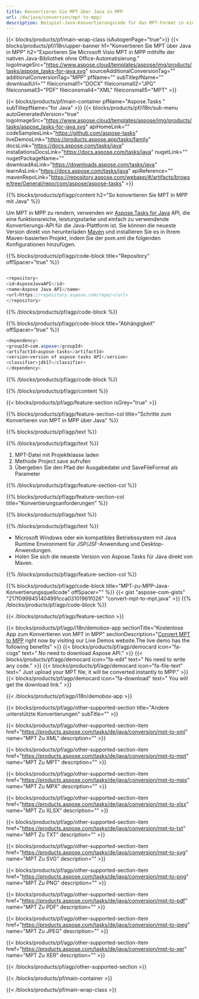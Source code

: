 ```yaml
---
title: Konvertieren Sie MPT über Java in MPP 
url: /de/java/conversion/mpt-to-mpp/ 
description: Beispiel-Java-Konvertierungscode für das MPT-Format in eine MPP-Datei. Verwenden Sie diesen Beispielcode, um MPT in MPP in jeder Web- oder Desktop-Java-basierten Anwendung zu konvertieren.
---
```


{{< blocks/products/pf/main-wrap-class isAutogenPage="true">}}
{{< blocks/products/pf/i18n/upper-banner h1="Konvertieren Sie MPT über Java in MPP" h2="Exportieren Sie Microsoft Visio MPT in MPP mithilfe der nativen Java-Bibliothek ohne Office-Automatisierung." logoImageSrc="https://www.aspose.cloud/templates/aspose/img/products/tasks/aspose_tasks-for-java.svg" sourceAdditionalConversionTag="" additionalConversionTag="MPP" pfName="" subTitlepfName="" downloadUrl="" fileiconsmall1="DOCX" fileiconsmall2="JPG" fileiconsmall3="PDF" fileiconsmall4="XML" fileiconsmall5="MPT" >}}

{{< blocks/products/pf/main-container pfName="Aspose.Tasks " subTitlepfName="for Java" >}}
{{< blocks/products/pf/i18n/sub-menu autoGeneratedVersion="true" logoImageSrc="https://www.aspose.cloud/templates/aspose/img/products/tasks/aspose_tasks-for-java.svg" apiHomeLink="" codeSamplesLink="https://github.com/aspose-tasks" liveDemosLink="https://products.aspose.app/tasks/family" docsLink="https://docs.aspose.com/tasks/java" installationsDocsLink="https://docs.aspose.com/tasks/java" nugetLink="" nugetPackageName="" downloadAsLink="https://downloads.aspose.com/tasks/java" learnAsLink="https://docs.aspose.com/tasks/java" apiReference="" mavenRepoLink="https://repository.aspose.com/webapp/#/artifacts/browse/tree/General/repo/com/aspose/aspose-tasks" >}}

{{% blocks/products/pf/agp/content h2="So konvertieren Sie MPT in MPP mit Java" %}}

Um MPT in MPP zu rendern, verwenden wir
 [Aspose.Tasks for Java](https://products.aspose.com/tasks/java)
 API, die eine funktionsreiche, leistungsstarke und einfach zu verwendende Konvertierungs-API für die Java-Plattform ist. Sie können die neueste Version direkt von herunterladen
 [Maven](https://repository.aspose.com/webapp/#/artifacts/browse/tree/General/repo/com/aspose/aspose-tasks)
 und installieren Sie es in Ihrem Maven-basierten Projekt, indem Sie der pom.xml die folgenden Konfigurationen hinzufügen.

{{% blocks/products/pf/agp/code-block title="Repository" offSpacer="true" %}}

```cs

<repository>
<id>AsposeJavaAPI</id>
<name>Aspose Java API</name>
<url>https://repository.aspose.com/repo/</url>
</repository>

```

{{% /blocks/products/pf/agp/code-block %}}

{{% blocks/products/pf/agp/code-block title="Abhängigkeit" offSpacer="true" %}}

```cs
<dependency>
<groupId>com.aspose</groupId>
<artifactId>aspose-tasks</artifactId>
<version>version of aspose-tasks API</version>
<classifier>jdk17</classifier>
</dependency>

```

{{% /blocks/products/pf/agp/code-block %}}

{{% /blocks/products/pf/agp/content %}}

{{< blocks/products/pf/agp/feature-section isGrey="true" >}}

{{% blocks/products/pf/agp/feature-section-col title="Schritte zum Konvertieren von MPT in MPP über Java" %}}

{{% blocks/products/pf/agp/text %}}

{{% /blocks/products/pf/agp/text %}}

1. MPT-Datei mit Projektklasse laden
1. Methode Project.save aufrufen
1. Übergeben Sie den Pfad der Ausgabedatei und SaveFileFormat als Parameter

{{% /blocks/products/pf/agp/feature-section-col %}}

{{% blocks/products/pf/agp/feature-section-col title="Konvertierungsanforderungen" %}}

{{% blocks/products/pf/agp/text %}}

{{% /blocks/products/pf/agp/text %}}

- Microsoft Windows oder ein kompatibles Betriebssystem mit Java Runtime Environment für JSP/JSF-Anwendung und Desktop-Anwendungen.
- Holen Sie sich die neueste Version von Aspose.Tasks für Java direkt von Maven.

{{% /blocks/products/pf/agp/feature-section-col %}}

{{% blocks/products/pf/agp/code-block title="MPT-zu-MPP-Java-Konvertierungsquellcode" offSpacer="" %}}
{{< gist "aspose-com-gists" "217f0999451404991cca03101961f026" "convert-mpt-to-mpt.java" >}}
{{% /blocks/products/pf/agp/code-block %}}

{{< /blocks/products/pf/agp/feature-section >}}

<!-- aboutfile Starts -->

{{< blocks/products/pf/agp/i18n/demobox-app sectionTitle="Kostenlose App zum Konvertieren von MPT in MPP" sectionDescription="[Convert MPT to MPP](https://products.aspose.app/tasks/conversion/mpt-to-mpp) right now by visiting our Live Demos website.The live demo has the following benefits" >}}
        {{< blocks/products/pf/agp/democard icon="fa-cogs" text=" No need to download Aspose API." >}}
        {{< blocks/products/pf/agp/democard icon="fa-edit" text=" No need to write any code." >}}
        {{< blocks/products/pf/agp/democard icon="fa-file-text" text=" Just upload your MPT file, it will be converted instantly to MPP." >}}
        {{< blocks/products/pf/agp/democard icon="fa-download" text=" You will get the download link." >}}

{{< /blocks/products/pf/agp/i18n/demobox-app >}}

<!-- aboutfile Ends -->

{{< blocks/products/pf/agp/other-supported-section title="Andere unterstützte Konvertierungen" subTitle="" >}}

{{< blocks/products/pf/agp/other-supported-section-item href="https://products.aspose.com/tasks/de/java/conversion/mpt-to-xml" name="MPT Zu XML" description="" >}}

{{< blocks/products/pf/agp/other-supported-section-item href="https://products.aspose.com/tasks/de/java/conversion/mpt-to-mpt" name="MPT Zu MPT" description="" >}}

{{< blocks/products/pf/agp/other-supported-section-item href="https://products.aspose.com/tasks/de/java/conversion/mpt-to-mpx" name="MPT Zu MPX" description="" >}}

{{< blocks/products/pf/agp/other-supported-section-item href="https://products.aspose.com/tasks/de/java/conversion/mpt-to-xlsx" name="MPT Zu XLSX" description="" >}}

{{< blocks/products/pf/agp/other-supported-section-item href="https://products.aspose.com/tasks/de/java/conversion/mpt-to-txt" name="MPT Zu TXT" description="" >}}

{{< blocks/products/pf/agp/other-supported-section-item href="https://products.aspose.com/tasks/de/java/conversion/mpt-to-svg" name="MPT Zu SVG" description="" >}}

{{< blocks/products/pf/agp/other-supported-section-item href="https://products.aspose.com/tasks/de/java/conversion/mpt-to-png" name="MPT Zu PNG" description="" >}}

{{< blocks/products/pf/agp/other-supported-section-item href="https://products.aspose.com/tasks/de/java/conversion/mpt-to-pdf" name="MPT Zu PDF" description="" >}}

{{< blocks/products/pf/agp/other-supported-section-item href="https://products.aspose.com/tasks/de/java/conversion/mpt-to-jpeg" name="MPT Zu JPEG" description="" >}}

{{< blocks/products/pf/agp/other-supported-section-item href="https://products.aspose.com/tasks/de/java/conversion/mpt-to-xer" name="MPT Zu XER" description="" >}}



{{< /blocks/products/pf/agp/other-supported-section >}}

{{< /blocks/products/pf/main-container >}}
    
{{< /blocks/products/pf/main-wrap-class >}}